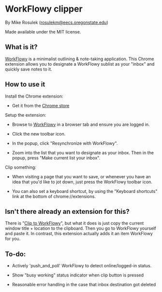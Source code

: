 # WorkFlowy clipper

By Mike Rosulek (rosulekm@eecs.oregonstate.edu)

Made available under the MIT license.

## What is it?

[WorkFlowy](https://workflowy.com) is a minimalist outlining & note-taking application. This Chrome extension allows you to designate a WorkFlowy sublist as your "inbox" and quickly save notes to it.

## How to use it

Install the Chrome extension:

* Get it from the [Chrome store](https://chrome.google.com/webstore/detail/workflowy-clipper/pmolhkonbppmihdpjmgclnclfppjndom?hl=en-US&gl=US)

Setup the extension:

* Browse to [WorkFlowy](https://workflowy.com) in a browser tab and ensure you are logged in.

* Click the new toolbar icon.

* In the popup, click "Resynchronize with WorkFlowy".

* Zoom into the list that you want to designate as your inbox. Then in the popup, press "Make current list your inbox".

Clip something:

* When visiting a page that you want to save, or whenever you have an idea that you'd like to jot down, just press the WorkFlowy toolbar icon.

* You can also set a keyboard shortcut, by using the "Keyboard shortcuts" link at the bottom of chrome://extensions.

## Isn't there already an extension for this?

There is "[Clip to WorkFlowy](https://chrome.google.com/webstore/detail/clip-to-workflowy/cfifjihfoegnccifkcdomdookdckhaah)", but what it does is just copy the current window title + location to the clipboard. Then you go to WorkFlowy yourself and paste it. In contrast, this extension actually adds it an item WorkFlowy for you.

## To-do:

* Actively 'push_and_poll' WorkFlowy to detect online/logged-in status.

* Show "busy working" status indicator when clip button is pressed

* Reasonable error handling in the case that inbox destination got deleted
